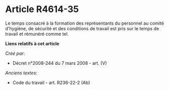 # Article R4614-35

Le temps consacré à la formation des représentants du personnel au comité d'hygiène, de sécurité et des conditions de travail
est pris sur le temps de travail et rémunéré comme tel.

**Liens relatifs à cet article**

_Créé par_:

  - Décret n°2008-244 du 7 mars 2008 - art. (V)

_Anciens textes_:

  - Code du travail - art. R236-22-2 (Ab)
